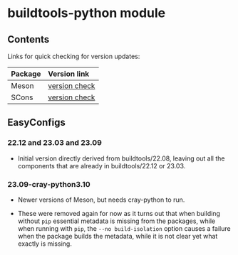 # buildtools-python module

## Contents

Links for quick checking for version updates:

| Package    | Version link |
|:-----------|:-------------|
| Meson      | [version check](https://pypi.org/project/meson/#history) |
| SCons      | [version check](https://pypi.org/project/SCons/#history) |


## EasyConfigs

### 22.12 and 23.03 and 23.09

-   Initial version directly derived from buildtools/22.08, leaving out all the
    components that are already in buildtools/22.12 or 23.03.


### 23.09-cray-python3.10

-   Newer versions of Meson, but needs cray-python to run.

-   These were removed again for now as it turns out that when building without
    `pip` essential metadata is missing from the packages, while when running
    with `pip`, the `--no build-isolation` option causes a failure when the package
    builds the metadata, while it is not clear yet what exactly is missing.
